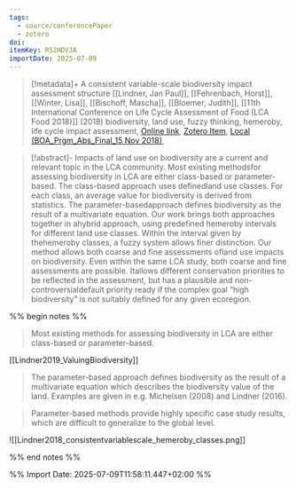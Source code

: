 ```yaml
---
tags:
  - source/conferencePaper
  - zotero
doi: 
itemKey: R52HDVJA
importDate: 2025-07-09
---
```

>[!metadata]+
> A consistent variable-scale biodiversity impact assessment structure
> [[Lindner, Jan Paul]], [[Fehrenbach, Horst]], [[Winter, Lisa]], [[Bischoff, Mascha]], [[Bloemer, Judith]], 
> [[11th International Conference on Life Cycle Assessment of Food (LCA Food 2018)]] (2018)
> biodiversity, land use, fuzzy thinking, hemeroby, life cycle impact assessment, 
> [Online link](https://publica.fraunhofer.de/entities/publication/7dfb2d44-8206-4a6e-a341-442f0eb1a93e/fullmeta), [Zotero Item](zotero://select/library/items/R52HDVJA), [Local (BOA_Prgm_Abs_Final_15 Nov 2018)](file://C:/Users/aburg/Documents/references/zotero/storage/3VKSI5G5/BOA_Prgm_Abs_Final_15%20Nov%202018.pdf), 

>[!abstract]-
>Impacts of land use on biodiversity are a current and relevant topic in the LCA community. Most existing methodsfor assessing biodiversity in LCA are either class-based or parameter-based. The class-based approach uses definedland use classes. For each class, an average value for biodiversity is derived from statistics. The parameter-basedapproach defines biodiversity as the result of a multivariate equation. Our work brings both approaches together in ahybrid approach, using predefined hemeroby intervals for different land use classes. Within the interval given by thehemeroby classes, a fuzzy system allows finer distinction. Our method allows both coarse and fine assessments ofland use impacts on biodiversity. Even within the same LCA study, both coarse and fine assessments are possible. Itallows different conservation priorities to be reflected in the assessment, but has a plausible and non-controversialdefault priority ready if the complex goal “high biodiversity” is not suitably defined for any given ecoregion.

%% begin notes %%
> Most existing methods for assessing biodiversity in LCA are either class-based or parameter-based.

[[Lindner2019_ValuingBiodiversity]]
> The parameter-based approach defines biodiversity as the result of a
multivariate equation which describes the biodiversity value of the land. Examples are given in e.g. Michelsen (2008) and Lindner (2016).

> Parameter-based methods provide highly specific case study results, which are difficult to generalize to the global level.

![[Lindner2018_consistentvariablescale_hemeroby_classes.png]]

%% end notes %%

%% Import Date: 2025-07-09T11:58:11.447+02:00 %%
